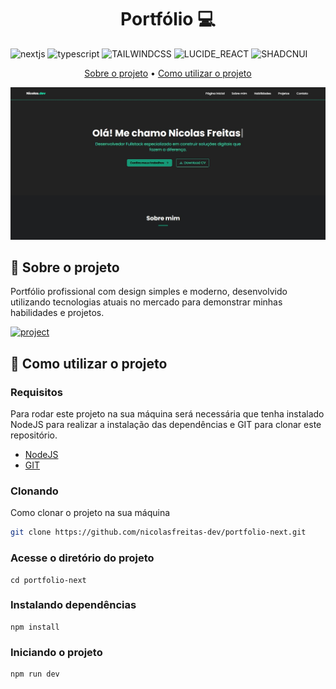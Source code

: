 [TYPESCRIPT__BADGE]: https://img.shields.io/badge/typescript-D4FAFF?style=for-the-badge&logo=typescript
[NEXTJS__BADGE]: https://img.shields.io/badge/next_js-0F0F0F?style=for-the-badge&logo=nextjs
[TAILWINDCSS__BADGE]: https://img.shields.io/badge/TAILWINDCSS-F8F9FA?style=for-the-badge&logo=TAILWINDCSS
[LUCIDE_REACT__BADGE]: https://img.shields.io/badge/LUCIDE_REACT-F56565?style=for-the-badge&logo=LUCIDE_REACT
[SHADCNUI__BADGE]: https://img.shields.io/badge/SHADCN_UI-0F0F0F?style=for-the-badge&logo=SHADCNUI
[PROJECT__BADGE]: https://img.shields.io/badge/VISITE_ESTE_PROJETO-0F0F0F?style=for-the-badge&logo=VISIT_PROJECT
[PROJECT__URL]: https://nicolasfreitas.vercel.app/

<h1 align="center" style="font-weight: bold;">Portfólio 💻</h1>

![nextjs][NEXTJS__BADGE]
![typescript][TYPESCRIPT__BADGE]
![TAILWINDCSS][TAILWINDCSS__BADGE]
![LUCIDE_REACT][LUCIDE_REACT__BADGE]
![SHADCNUI][SHADCNUI__BADGE]

<p align="center">
 <a href="#about">Sobre o projeto</a> • 
 <a href="#started">Como utilizar o projeto</a>
</p>

<img src="./src/assets/portfolio-next.png" alt="Home page portfolio">

<h2 id="#about">📌 Sobre o projeto</h2>

<p>
    Portfólio profissional com design simples e moderno, desenvolvido utilizando tecnologias atuais no mercado para demonstrar minhas habilidades e projetos.
</p>

[![project][PROJECT__BADGE]][PROJECT__URL]

<h2 id="started">🚀 Como utilizar o projeto</h2>

<h3>Requisitos</h3>

Para rodar este projeto na sua máquina será necessária que tenha instalado NodeJS para realizar a instalação das dependências e GIT para clonar este repositório.

- [NodeJS](https://nodejs.org/pt)
- [GIT](https://git-scm.com/downloads)

<h3>Clonando</h3>

Como clonar o projeto na sua máquina

```bash
git clone https://github.com/nicolasfreitas-dev/portfolio-next.git
```

<h3>Acesse o diretório do projeto</h3>

```
cd portfolio-next
```

<h3>Instalando dependências</h3>

```
npm install
```

<h3>Iniciando o projeto</h3>

```
npm run dev
```
